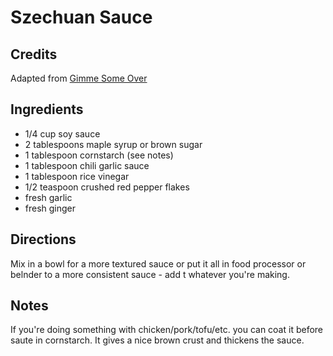 # Szechuan Sauce

## Credits

Adapted from [Gimme Some Over](https://www.gimmesomeoven.com/szechuan-sauce/)

## Ingredients

- 1/4 cup soy sauce
- 2 tablespoons maple syrup or brown sugar
- 1 tablespoon cornstarch (see notes)
- 1 tablespoon chili garlic sauce
- 1 tablespoon rice vinegar
- 1/2 teaspoon crushed red pepper flakes
- fresh garlic
- fresh ginger

## Directions

Mix in a bowl for a more textured sauce or put it all in food processor or belnder to a more consistent sauce - add t  whatever you're making.

## Notes

If you're doing something with chicken/pork/tofu/etc. you can coat it before saute in cornstarch. It gives a nice brown crust and thickens the sauce.
